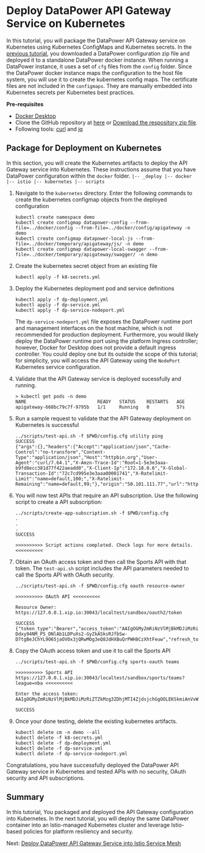 # Deploy DataPower API Gateway Service on Kubernetes

In this tutorial, you will package the DataPower API Gateway service on Kubernetes using Kubernetes ConfigMaps and Kubernetes secrets. In the [previous tutorial](../kubernetes/README.md), you downloaded a DataPower configuration zip file and deployed it to a standalone DataPower docker instance. When running a DataPower instance, it uses a set of `cfg` files from the `config` folder. Since the DataPower docker instance maps the configuration to the host file system, you will use it to create the kubernetes config maps. The certificate files are not included in the `configmaps`. They are manually embedded into Kubernetes secrets per Kubernetes best practices.

**Pre-requisites**

* [Docker Desktop](https://www.docker.com/products/docker-desktop)
* Clone the GitHub repository at [here](https://github.com/ozairs/apigateway.git) or [Download the respository zip file](https://github.com/ozairs/apigateway/archive/master.zip). 
* Following tools: [curl](https://curl.haxx.se) and [jq](https://stedolan.github.io/jq/)

## Package for Deployment on Kubernetes

In this section, you will create the Kubernetes artifacts to deploy the API Gateway service into Kubernetes. These instructions assume that you have DataPower configuration within the `docker` folder.
        ```
    |-- _deploy
    |-- docker
    |-- istio
    |-- kubernetes
    |-- scripts
    ```

1. Navigate to the `kubernetes` directory. Enter the following commands to create the kubernetes configmap objects from the deployed configuration
    ```
    kubectl create namespace demo
    kubectl create configmap datapower-config --from-file=../docker/config --from-file=../docker/config/apigateway -n demo
    kubectl create configmap datapower-local-js --from-file=../docker/temporary/apigateway/js/ -n demo
    kubectl create configmap datapower-local-swagger --from-file=../docker/temporary/apigateway/swagger/ -n demo
    ```
2. Create the kubernetes secret object from an existing file
    ```
    kubectl apply -f k8-secrets.yml
    ```
3. Deploy the Kubernetes deployment pod and service definitions
    ```
    kubectl apply -f dp-deployment.yml
    kubectl apply -f dp-service.yml
    kubectl apply -f dp-service-nodeport.yml
    ```

    The `dp-service-nodeport.yml` file exposes the DataPower runtime port and management interfaces on the host machine, which is not recommended for production deployment. Furthermore, you would likely deploy the DataPower runtime port using the platform Ingress controller; however, Docker for Desktop does not provide a default ingress controller. You could deploy one but its outside the scope of this tutorial; for simplicity, you will access the API Gateway using the `NodePort` Kubernetes service configuration.

4. Validate that the API Gateway service is deployed sucessfully and running.
    ```
    > kubectl get pods -n demo
    NAME                          READY   STATUS    RESTARTS   AGE
    apigateway-668bc79c7f-9795b   1/1     Running   0          57s
    ```

5. Run a sample request to validate that the API Gateway deployment on Kubernetes is successful
    ```
    ../scripts/test-api.sh -f $PWD/config.cfg utility ping
    SUCCESS
    {"args":{},"headers":{"Accept":"application/json","Cache-Control":"no-transform","Content-Type":"application/json","Host":"httpbin.org","User-Agent":"curl/7.64.1","X-Amzn-Trace-Id":"Root=1-5e3e3aaa-b9fd8ecc381d77f422aeadd0","X-Client-Ip":"172.18.0.6","X-Global-Transaction-Id":"72c7cd995e3e3aaa00001741","X-Ratelimit-Limit":"name=default,100;","X-Ratelimit-Remaining":"name=default,99;"},"origin":"50.101.111.77","url":"https://httpbin.org/get"}
    ```

6. You will now test APIs that require an API subscription. Use the following script to create a API subscription:
    ```
    ../scripts/create-app-subscription.sh -f $PWD/config.cfg
    .
    .
    .
    SUCCESS

    >>>>>>>>>> Script actions completed. Check logs for more details. <<<<<<<<<< 
    ```

7. Obtain an OAuth access token and then call the Sports API with that token. The `test-api.sh` script includes the API parameters needed to call the Sports API with OAuth security.
    ```
    ../scripts/test-api.sh -f $PWD/config.cfg oauth resource-owner
    
    >>>>>>>>>> OAuth API <<<<<<<<<< 

    Resource Owner: https://127.0.0.1.xip.io:30043/localtest/sandbox/oauth2/token

    SUCCESS
    {"token_type":"Bearer","access_token":"AAIgOGMyZmRiNzVlMjBkMDJiMzRiZTZkMzg3ZDhjMTI4ZjdFEKJ2aIyRF7LzQoJKiUcKW94Tj7AAbvKcq8AorBictIvAvAQKLmXW6rEqfFbcN71p63shXOlM4Nm8Kzox0tVi","scope":"sports","expires_in":3600,"consented_on":1582232174,"refresh_token":"AALI3xrJeeCWYi-Ddxy94NM_P5_DNlAb1LDPuXs2-GyZkASksRJfbSw-D7tgBeJChYL9O65jaOVOx3jQRwMOg3eQ8JdHXBuQrPWH8CzXhtFeuw","refresh_token_expires_in":2682000}
    ```

8. Copy the OAuth access token and use it to call the Sports API
    ```
    ../scripts/test-api.sh -f $PWD/config.cfg sports-oauth teams

    >>>>>>>>>> Sports API https://127.0.0.1.xip.io:30043/localtest/sandbox/sports/teams?league=nba <<<<<<<<<< 

    Enter the access token: AAIgOGMyZmRiNzVlMjBkMDJiMzRiZTZkMzg3ZDhjMTI4ZjdsjchGgOOLEKSkmiAnVvWyqg4kITPPzk55xMp4POlXxn_3JWxFnieayjO4Sw0Phch8Pe7Q2vjZtD1x9me9G9FAETOepZ67mX_9AfG2UPDiCUe65LbIj27WGTNL6C6B_go

    SUCCESS
    ```

9. Once your done testing, delete the existing kubernetes artifacts.
    ```
    kubectl delete cm -n demo --all
    kubectl delete -f k8-secrets.yml
    kubectl delete -f dp-deployment.yml
    kubectl delete -f dp-service.yml
    kubectl delete -f dp-service-nodeport.yml
    ```

Congratulations, you have successfully deployed the DataPower API Gateway service in Kubernetes and tested APIs with no security, OAuth security and API subscriptions.

## Summary

In this tutorial, You packaged and deployed the API Gateway configuration into Kubernetes. In the next tutorial, you will deploy the same DataPower container into an Istio-managed Kubernetes cluster and leverage Istio-based policies for platform resiliency and security.

Next: [Deploy DataPower API Gateway Service into Istio Service Mesh](../istio/README.md)
